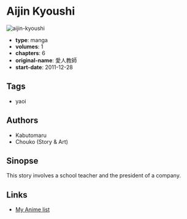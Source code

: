 # Aijin Kyoushi

![aijin-kyoushi](https://cdn.myanimelist.net/images/manga/2/69963.jpg)

-   **type**: manga
-   **volumes**: 1
-   **chapters**: 6
-   **original-name**: 愛人教師
-   **start-date**: 2011-12-28

## Tags

-   yaoi

## Authors

-   Kabutomaru
-   Chouko (Story & Art)

## Sinopse

This story involves a school teacher and the president of a company.

## Links

-   [My Anime list](https://myanimelist.net/manga/39413/Aijin_Kyoushi)
